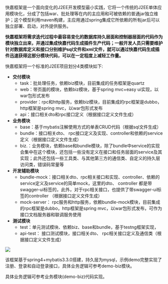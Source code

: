 快嘉框架是一个面向变化的J2EE开发模型最小实践，它将一个传统的J2EE单体应用模块化，分成了包括war、批处理等在内的主应用和可被依赖的普通jar独立维护；这个模型利用maven构建，主应用通过spring集成它所依赖的所有jar后可以独立部署、启动，对外提供服务。 

**快嘉框架将需求迭代过程中最容易变化的数据库持久层面和控制器层面的代码作为模块独立出来，并通过集成快嘉代码生成插件生产代码；一般开发人员只需要维护针对数据库定义和接口分别维护sql文件和xml文件，就可以通过快嘉代码生成插件迅速获得这部分模块代码，可以在一定程度上减轻工作量。** 

快嘉框架将一个标准的J2EE项目划分4类模块如下:

 - **交付模块**
	- task：批处理任务，依赖biz模块，目前集成的任务框架是quartz
    - web：带页面的模块，依赖biz模块，基于spring mvc+easy ui实现，以war包形式发布
	- provider：rpc和http服务，依赖biz模块，目前集成的rpc框架是dubbo，http框架是spring mvc，以war包形式发布
	- api：接口相关dto和rpc接口定义（根据接口定义文件生成）
 - **业务模块**
	- base：基于mybatis注解使用方式的单表CRUD代码（根据sql文件生成）
	- bundle：接口相关dto、 rpc接口定义及实现、controller和依赖的service定义（根据接口定义文件生成）
	- biz.：业务模块，依赖base和bundle模块，除了bundle中service的实现会集中在这个模块，还包括一些没有定义在接口和任务层面的service及其实现；此外还包括一些工具类、与其他第三方的通信类、自定义的持久层访问类，错误码常量等
 - **开发辅助模块**
	- bundle-mock：接口相关dto、rpc相关接口和实现、controller、依赖的service定义及service的简单mock，这里的dto、 controller 都是带swagger-ui标签的，此外，对于rpc相关接口，也提供了带swagger-ui标签的controller （根据接口定义文件生成）
	- mock-server： rpc服务和http服务，依赖bundle-mock模块，目前集成的rpc框架是dubbo，http框架是spring mvc，以war包形式发布，可作为接口文档服务器和联调服务使用
 - **测试模块**
	- test：单元测试模块、依赖biz、base和bundle，基于testng框架实现，
	- api-test： 接口测试模块，接口相关dto、 rpc相关接口定义及通信类（根据接口定义文件生成）

![](https://oscimg.oschina.net/oscnet/af2a7c724eaac506a025fd28bd320b62633.jpg)

该框架基于spring4+mybatis3.3.0搭建，持久层为mysql，示例demo完整实现了注册、登录和自动登录接口，具体业务逻辑可参考demo-biz模块。

具体业务逻辑可参考业务模块(demo-biz)代码实现。